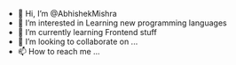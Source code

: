 - 👋 Hi, I’m @AbhishekMishra
- 👀 I’m interested in Learning new programming languages
- 🌱 I’m currently learning Frontend stuff
- 💞️ I’m looking to collaborate on ...
- 📫 How to reach me ...

<!---
AbhishekMishra0/AbhishekMishra0 is a ✨ special ✨ repository because its `README.md` (this file) appears on your GitHub profile.
You can click the Preview link to take a look at your changes.
--->
